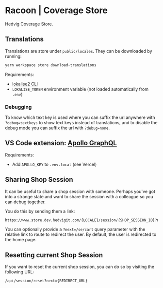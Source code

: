 # Racoon | Coverage Store

Hedvig Coverage Store.

## Translations

Translations are store under `public/locales`. They can be downloaded by running:

```bash
yarn workspace store download-translations
```

Requirements:

- [lokalise2 CLI](https://github.com/lokalise/lokalise-cli-2-go)
- `LOKALISE_TOKEN` environment variable (not loaded automatically from `.env`)

### Debugging

To know which text key is used where you can suffix the url anywhere with `?debug=textkeys` to show text keys instead of translations, and to disable
the debug mode you can suffix the url with `?debug=none`.

## VS Code extension: [Apollo GraphQL](https://marketplace.visualstudio.com/items?itemName=apollographql.vscode-apollo)

Requirements:

- Add `APOLLO_KEY` to `.env.local` (see Vercel)

## Sharing Shop Session

It can be useful to share a shop session with someone. Perhaps you've got into a strange state and want to share the session with a colleague so you can debug together.

You do this by sending them a link:

```html
https://www.store.dev.hedvigit.com/{LOCALE}/session/{SHOP_SESSION_ID}?next={REDIRECT_URL}
```

You can optionally provide a `?next=/se/cart` query parameter with the relative link to route to redirect the user. By default, the user is redirected to the home page.

## Resetting current Shop Session

If you want to reset the current shop session, you can do so by visiting the following URL:

```html
/api/session/reset?next={REDIRECT_URL}
```
